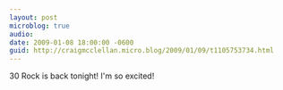 ```yaml
---
layout: post
microblog: true
audio: 
date: 2009-01-08 18:00:00 -0600
guid: http://craigmcclellan.micro.blog/2009/01/09/t1105753734.html
---
```

30 Rock is back tonight!  I'm so excited!
